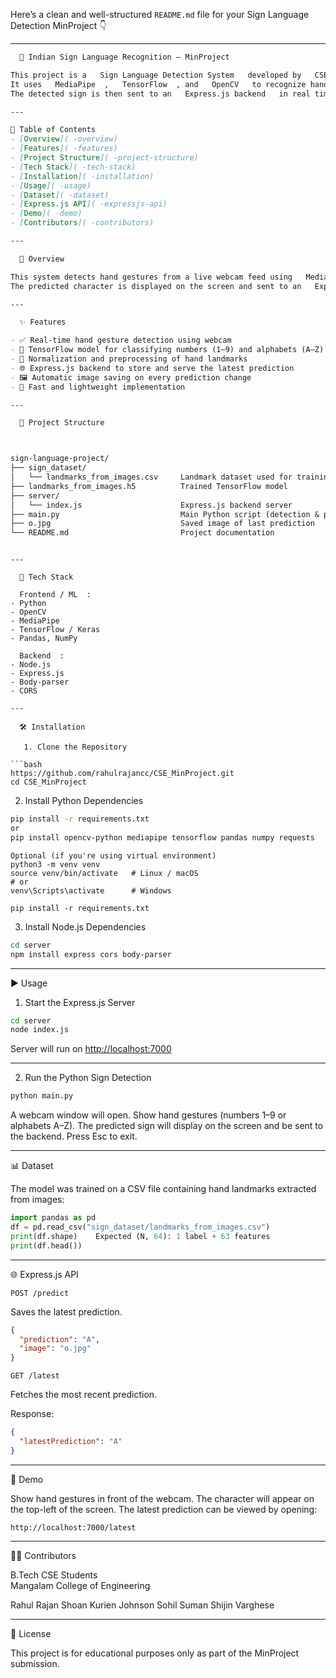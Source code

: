 Here’s a clean and well-structured   `README.md`   file for your   Sign Language Detection MinProject   👇

---

```markdown
  🧠 Indian Sign Language Recognition – MinProject

This project is a   Sign Language Detection System   developed by   CSE B.Tech students at Mangalam College of Engineering  .  
It uses   MediaPipe  ,   TensorFlow  , and   OpenCV   to recognize hand gestures representing numbers and alphabets in Indian Sign Language.  
The detected sign is then sent to an   Express.js backend   in real time.

---

📌 Table of Contents
- [Overview]( -overview)
- [Features]( -features)
- [Project Structure]( -project-structure)
- [Tech Stack]( -tech-stack)
- [Installation]( -installation)
- [Usage]( -usage)
- [Dataset]( -dataset)
- [Express.js API]( -expressjs-api)
- [Demo]( -demo)
- [Contributors]( -contributors)

---

  📖 Overview

This system detects hand gestures from a live webcam feed using   MediaPipe Hands  , extracts landmark points, and classifies the gesture using a trained   TensorFlow model  .  
The predicted character is displayed on the screen and sent to an   Express.js server  , which stores and exposes the latest prediction through a simple REST API.

---

  ✨ Features

- ✅ Real-time hand gesture detection using webcam  
- 🧠 TensorFlow model for classifying numbers (1–9) and alphabets (A–Z)  
- 🔄 Normalization and preprocessing of hand landmarks  
- 🌐 Express.js backend to store and serve the latest prediction  
- 🖼️ Automatic image saving on every prediction change  
- 🚀 Fast and lightweight implementation

---

  📂 Project Structure



sign-language-project/
├── sign_dataset/
│   └── landmarks_from_images.csv     Landmark dataset used for training
├── landmarks_from_images.h5          Trained TensorFlow model
├── server/
│   └── index.js                      Express.js backend server
├── main.py                           Main Python script (detection & prediction)
├── o.jpg                             Saved image of last prediction
└── README.md                         Project documentation
```
````

---

  🧰 Tech Stack

  Frontend / ML  :
- Python
- OpenCV
- MediaPipe
- TensorFlow / Keras
- Pandas, NumPy

  Backend  :
- Node.js
- Express.js
- Body-parser
- CORS

---

  🛠️ Installation

   1. Clone the Repository

```bash
https://github.com/rahulrajancc/CSE_MinProject.git
cd CSE_MinProject
````

   2. Install Python Dependencies

```bash
pip install -r requirements.txt
or
pip install opencv-python mediapipe tensorflow pandas numpy requests
```
```
Optional (if you're using virtual environment)
python3 -m venv venv
source venv/bin/activate   # Linux / macOS
# or
venv\Scripts\activate      # Windows

pip install -r requirements.txt

```
   3. Install Node.js Dependencies

```bash
cd server
npm install express cors body-parser
```

---

  ▶️ Usage

   1. Start the Express.js Server

```bash
cd server
node index.js
```

Server will run on   [http://localhost:7000](http://localhost:7000)  

---

   2. Run the Python Sign Detection

```bash
python main.py
```

  A webcam window will open.
  Show hand gestures (numbers 1–9 or alphabets A–Z).
  The predicted sign will display on the screen and be sent to the backend.
  Press   Esc   to exit.

---

  📊 Dataset

The model was trained on a CSV file containing   hand landmarks   extracted from images:

```python
import pandas as pd
df = pd.read_csv("sign_dataset/landmarks_from_images.csv")
print(df.shape)    Expected (N, 64): 1 label + 63 features
print(df.head())
```

---

  🌐 Express.js API

   `POST /predict`

Saves the latest prediction.

```json
{
  "prediction": "A",
  "image": "o.jpg"
}
```

   `GET /latest`

Fetches the most recent prediction.

  Response:  

```json
{
  "latestPrediction": "A"
}
```

---

  🧪 Demo

  Show hand gestures in front of the webcam.
  The character will appear on the top-left of the screen.
  The latest prediction can be viewed by opening:

```
http://localhost:7000/latest
```

---

  👨‍💻 Contributors

  B.Tech CSE Students  
  Mangalam College of Engineering  

  Rahul Rajan
  Shoan Kurien Johnson
  Sohil Suman
  Shijin Varghese

---

  📜 License

This project is for   educational purposes only   as part of the   MinProject   submission.




